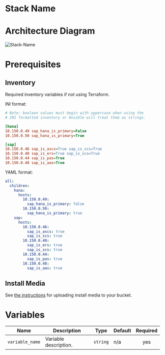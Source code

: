 # Stack Name

# Architecture Diagram

![Stack-Name](./images/stack-name.png)

# Prerequisites

## Inventory

Required inventory variables if not using Terraform.

INI format:

```ini
# Note: boolean values must begin with uppercase when using the
# INI formatted inventory or Ansible will treat them as strings.

[hana]
10.150.0.49 sap_hana_is_primary=False
10.150.0.50 sap_hana_is_primary=True

[sap]
10.150.0.46 sap_is_ascs=True sap_is_scs=True
10.150.0.40 sap_is_ers=True sap_is_scs=True
10.150.0.44 sap_is_pas=True
10.150.0.48 sap_is_aas=True
```

YAML format:

```yaml
all:
  children:
    hana:
      hosts:
        10.150.0.49:
          sap_hana_is_primary: false
        10.150.0.50:
          sap_hana_is_primary: true
    sap:
      hosts:
        10.150.0.46:
          sap_is_ascs: true
          sap_is_scs: true
        10.150.0.40:
          sap_is_ers: true
          sap_is_scs: true
        10.150.0.44:
          sap_is_pas: true
        10.150.0.48:
          sap_is_aas: true
```

## Install Media

See [the instructions](../install-media.md) for uploading install media to your bucket.

# Variables

| Name | Description | Type | Default | Required |
|------|-------------|------|---------|:--------:|
| `variable_name` | Variable description. | `string` | n/a | yes |
